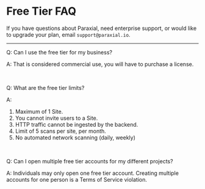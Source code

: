 # Free Tier FAQ

If you have questions about Paraxial, need enterprise support, or would like to upgrade your plan, email `support@paraxial.io`.

---

Q: Can I use the free tier for my business?

A: That is considered commercial use, you will have to purchase a license. 

<br>

Q: What are the free tier limits?

A: 

<ol class="list-decimal pl-10 space-y-2">
<li>Maximum of 1 Site.</li>
<li>You cannot invite users to a Site.</li>
<li>HTTP traffic cannot be ingested by the backend.</li>
<li>Limit of 5 scans per site, per month.</li>
<li>No automated network scanning (daily, weekly)</li>
</ol>

<br>

Q: Can I open multiple free tier accounts for my different projects?

A: Individuals may only open one free tier account. Creating multiple accounts for one person is a Terms of Service violation. 
